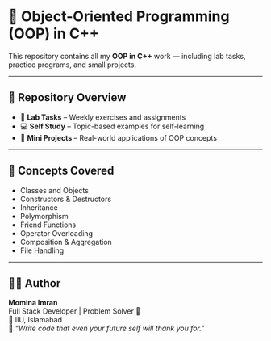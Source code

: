 # 🧠 Object-Oriented Programming (OOP) in C++

This repository contains all my **OOP in C++** work — including lab tasks, practice programs, and small projects.  

---

## 📂 Repository Overview

- 🧩 **Lab Tasks** – Weekly exercises and assignments  
- 💻 **Self Study** – Topic-based examples for self-learning  
- 🧮 **Mini Projects** – Real-world applications of OOP concepts  

---

## 📘 Concepts Covered

- Classes and Objects  
- Constructors & Destructors  
- Inheritance  
- Polymorphism  
- Friend Functions  
- Operator Overloading  
- Composition & Aggregation  
- File Handling  

---

## 👩‍💻 Author

**Momina Imran**  
Full Stack Developer | Problem Solver 💫  
📍 IIU, Islamabad  
💬 *“Write code that even your future self will thank you for.”*
